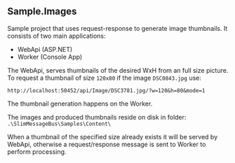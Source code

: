 ## Sample.Images

Sample project that uses request-response to generate image thumbnails. It consists of two main applications:
* WebApi (ASP.NET)
* Worker (Console App)

The WebApi, serves thumbnails of the desired WxH from an full size picture. To request a thumbnail of size `120x80` if the image `DSC0843.jpg` use:

`http://localhost:50452/api/Image/DSC3781.jpg/?w=120&h=80&mode=1`

The thumbnail generation happens on the Worker.

The images and produced thumbnails reside on disk in folder: `.\SlimMessageBus\Samples\Content\`

When a thumbnail of the specified size already exists it will be served by WebApi, otherwise a request/response message is sent to Worker to perform processing.
